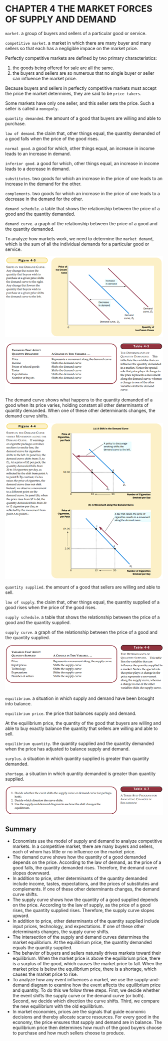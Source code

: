 # CHAPTER 4 THE MARKET FORCES OF SUPPLY AND DEMAND



`market`. a group of buyers and sellers of a particular good or service.

`competitive market`. a market in which there are many buyer and many sellers so that each has a negligible impace on the market price.

Perfectly competitive markets are defined by two primary characteristics: 

1. the goods being offered for sale are all the same.
2. the buyers and sellers are so numerous that no single buyer or seller can influence the market price.

Because buyers and sellers in perfectly competitive markets must accept the price the market determines, they are said to be `price takers`.

Some markets have only one seller, and this seller sets the price. Such a seller is called a `monopoly`.

`quantity demanded`. the amount of a good that buyers are willing and able to purchase.

`law of demand`. the claim that, other things equal, the quantity demanded of a good falls when the price of the good rises.

`normal good`. a good for which, other things equal, an increase in income leads to an increase in demand.

`inferior good`. a good for which, other things equal, an increase in income leads to a decrease in demand.

`substitutes`. two goods for which an increase in the price of one leads to an increase in the demand for the other.

`complements`. two goods for which an increase in the price of one leads to a decrease in the demand for the other.

`demand schedule`. a table that shows the relationship between the price of a good and the quantity demanded.

`demand curve`. a graph of the relationship between the price of a good and the quantity demanded.

To analyze how markets work, we need to determine the `market demand`, which is the sum of all the individual demands for a particular good or service.

![4_3](res/4_3.png)

![t4_3](res/t4_3.png)

The demand curve shows what happens to the quantity demanded of a good when its price varies, holding constant all other determinants of quantity demanded. When one of these other determinants changes, the demand curve shifts.

![4_4](res/4_4.png)

`quantity supplied`. the amount of a good that sellers are willing and able to sell.

`law of supply`. the claim that, other things equal, the quantity supplied of a good rises when the price of the good rises.

`supply schedule`. a table that shows the relationship between the price of a good and the quantity supplied.

`supply curve`. a graph of the relationship between the price of a good and the quantity supplied.

![t4_6](res/t4_6.png)

`equilibrium`. a situation in which supply and demand have been brought into balance.

`equilibrium price`. the price that balances supply and demand.

At the equilibrium price, the quantity of the good that buyers are willing and able to buy exactly balance the quantity that sellers are willing and able to sell.

`equilibrium quantity`. the quantity supplied and the quantity demanded when the price has adjusted to balance supply and demand.

`surplus`. a situation in which quantity supplied is greater than quantity demanded.

`shortage`. a situation in which quantity demanded is greater than quantity supplied.

![t4_7](res/t4_7.png)



## Summary

- Economists use the model of supply and demand to analyze competitive markets. In a competitive market, there are many buyers and sellers, each of whom has little or no influence on the market price.
- The demand curve shows how the quantity of a good demanded depends on the price. According to the law of demand, as the price of a good falls, the quantity demanded rises. Therefore, the demand curve slopes downward.
- In addition to price, other determinants of the quantity demanded include income, tastes, expectations, and the prices of substitutes and complements. If one of these other determinants changes, the demand curve shifts.
- The supply curve shows how the quantity of a good supplied depends on the price. According to the law of supply, as the price of a good rises, the quantity supplied rises. Therefore, the supply curve slopes upward.
- In addition to price, other determinants of the quantity supplied include input prices, technology, and expectations. If one of these other determinants changes, the supply curve shifts.
- The intersection of the supply and demand curves determines the market equilibrium. At the equilibrium price, the quantity demanded equals the quantity supplied.
- The behavior of buyers and sellers naturally drives markets toward their equilibrium. When the market price is above the equilibrium price, there is a surplus of the good, which causes the market price to fall. When the market price is below the equilibrium price, there is a shortage, which causes the market price to rise.
- To analyze how any event influences a market, we use the supply-and-demand diagram to examine how the event affects the equilibrium price and quantity. To do this we follow three steps. First, we decide whether the event shifts the supply curve or the demand curve (or both). Second, we decide which direction the curve shifts. Third, we compare the new equilibrium with the old equilibrium.
- In market economies, prices are the signals that guide economic decisions and thereby allocate scarce resources. For every good in the economy, the price ensures that supply and demand are in balance. The equilibrium price then determines how much of the good buyers choose to purchase and how much sellers choose to produce.

